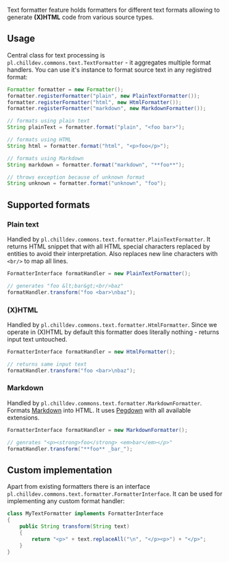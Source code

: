 <!---
# This file is part of the ChillDev-Commons.
#
# @license http://mit-license.org/ The MIT license
# @copyright 2016 - 2017 © by Rafał Wrzeszcz - Wrzasq.pl.
-->

Text formatter feature holds formatters for different text formats allowing to generate **(X)HTML** code from various source types.

## Usage

Central class for text processing is `pl.chilldev.commons.text.TextFormatter` - it aggregates multiple format handlers. You can use it's instance to format source text in any registred format:

```java
Formatter formatter = new Formatter();
formatter.registerFormatter("plain", new PlainTextFormatter());
formatter.registerFormatter("html", new HtmlFormatter());
formatter.registerFormatter("markdown", new MarkdownFormatter());

// formats using plain text
String plainText = formatter.format("plain", "<foo bar>");

// formats using HTML
String html = formatter.format("html", "<p>foo</p>");

// formats using Markdown
String markdown = formatter.format("markdown", "**foo**");

// throws exception because of unknown format
String unknown = formatter.format("unknown", "foo");
```

## Supported formats

### Plain text

Handled by `pl.chilldev.commons.text.formatter.PlainTextFormatter`. It returns HTML snippet that with all HTML special characters replaced by entities to avoid their interpretation. Also replaces new line characters with `<br/>` to map all lines.

```java
FormatterInterface formatHandler = new PlainTextFormatter();

// generates "foo &lt;bar&gt;<br/>baz"
formatHandler.transform("foo <bar>\nbaz");
```

### (X)HTML

Handled by `pl.chilldev.commons.text.formatter.HtmlFormatter`. Since we operate in (X)HTML by default this formatter does literally nothing - returns input text untouched.

```java
FormatterInterface formatHandler = new HtmlFormatter();

// returns same input text
formatHandler.transform("foo <bar>\nbaz");
```

### Markdown

Handled by `pl.chilldev.commons.text.formatter.MarkdownFormatter`. Formats [Markdown](https://daringfireball.net/projects/markdown/syntax) into HTML. It uses [Pegdown](http://pegdown.org) with all available extensions.

```java
FormatterInterface formatHandler = new MarkdownFormatter();

// genrates "<p><strong>foo</strong> <em>bar</em></p>"
formatHandler.transform("**foo** _bar_");
```

## Custom implementation

Apart from existing formatters there is an interface `pl.chilldev.commons.text.formatter.FormatterInterface`. It can be used for implementing any custom format handler:

```java
class MyTextFormatter implements FormatterInterface
{
    public String transform(String text)
    {
        return "<p>" + text.replaceAll("\n", "</p><p>") + "</p>";
    }
}
```
